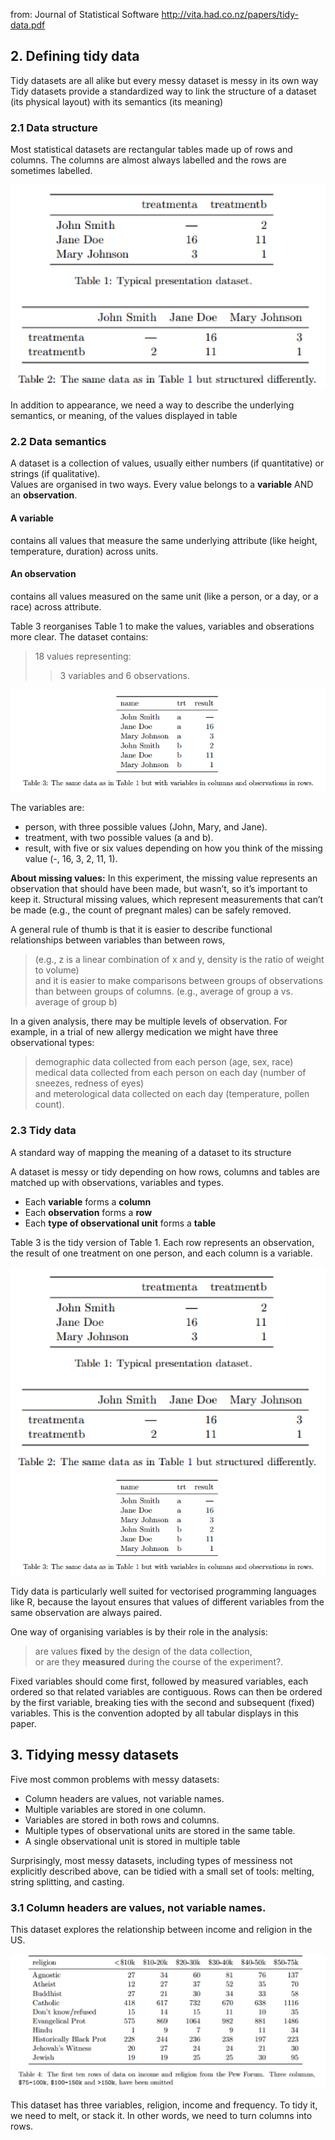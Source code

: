 from: Journal of Statistical Software
http://vita.had.co.nz/papers/tidy-data.pdf

## 2. Defining tidy data 
Tidy datasets are all alike but every messy dataset is messy in its own way 
Tidy datasets provide a standardized way to link the structure of a dataset (its physical layout) with its semantics (its meaning)  

### 2.1 Data structure
Most statistical datasets are rectangular tables made up of rows and columns. The columns are almost always labelled and the rows are sometimes labelled.

![normal tables](imgs/tidy_data_img/normalTable.png)

In addition to appearance, we need a way to describe the underlying semantics, or meaning, of the values displayed in table

### 2.2 Data semantics
A dataset is a collection of values, usually either numbers (if quantitative) or strings (if qualitative).  
Values are organised in two ways. Every value belongs to a **variable** AND an **observation**. 

#### A variable
contains all values that measure the same underlying attribute (like height, temperature, duration) across units.  

#### An observation
contains all values measured on the same unit (like a person, or a day, or a race) across attribute.  

Table 3 reorganises Table 1 to make the values, variables and obserations more clear. The dataset contains:  
> 18 values representing:
>> 3 variables and 6 observations.

![table 3](imgs/tidy_data_img/table3.png)  

The variables are:
- person, with three possible values (John, Mary, and Jane). 
- treatment, with two possible values (a and b).  
- result, with five or six values depending on how you think of the missing value (-, 16, 3, 2, 11, 1).  

**About missing values:** In this experiment, the missing value represents an observation that should have been made, but wasn’t, so it’s important to keep it. Structural missing values, which represent measurements that can’t be made (e.g., the count of pregnant males) can be safely removed. 

A general rule of thumb is that it is easier to describe functional relationships between variables than between rows,
> (e.g., z is a linear combination of x and y, density is the ratio of weight to volume)  
and it is easier to make comparisons between groups of observations than between groups of columns. 
> (e.g., average of group a vs. average of group b)  

In a given analysis, there may be multiple levels of observation. For example, in a trial of new allergy medication we might have three observational types: 
> demographic data collected from each person (age, sex, race) 
> medical data collected from each person on each day (number of sneezes, redness of eyes)  
> and meterological data collected on each day (temperature, pollen count).  

### 2.3 Tidy data
A standard way of mapping the meaning of a dataset to its structure  

A dataset is messy or tidy depending on how rows, columns and tables are matched up with observations, variables and types. 
- Each **variable** forms a **column**  
- Each **observation** forms a **row**
- Each **type of observational unit** forms a **table**  

Table 3 is the tidy version of Table 1. Each row represents an observation, the result of one treatment on one person, and each column is a variable.

![normal tables](imgs/tidy_data_img/normalTable.png)
![table 3](imgs/tidy_data_img/table3.png)  

Tidy data is particularly well suited for vectorised programming languages like R, because the layout ensures that values of different variables from the same observation are always paired. 

One way of organising variables is by their role in the analysis: 
> are values **fixed** by the design of the data collection,  
> or are they **measured** during the course of the experiment?.  

Fixed variables should come first, followed by measured variables, each ordered so that related variables are contiguous. Rows can then be ordered by the first variable, breaking ties with the second and subsequent (fixed) variables. This is the convention adopted by all tabular displays in this paper.  


## 3. Tidying messy datasets 

Five most common problems with messy datasets:  
- Column headers are values, not variable names.  
- Multiple variables are stored in one column.  
- Variables are stored in both rows and columns.  
- Multiple types of observational units are stored in the same table.  
- A single observational unit is stored in multiple table  

Surprisingly, most messy datasets, including types of messiness not explicitly described above, can be tidied with a small set of tools: melting, string splitting, and casting.

### 3.1 Column headers are values, not variable names. 

This dataset explores the relationship between income and religion in the US. 

![table 4](imgs/tidy_data_img/table4.png)  

This dataset has three variables, religion, income and frequency. To tidy it, we need to melt, or stack it. In other words, we need to turn columns into rows.


